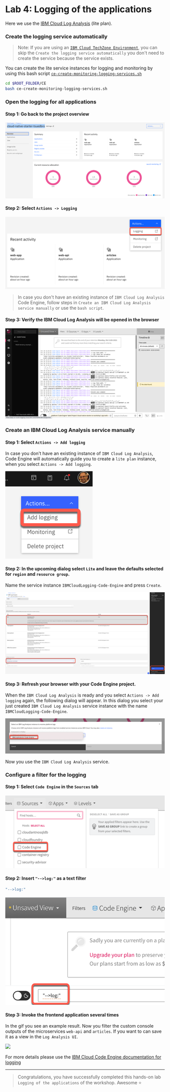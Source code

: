 # Lab 4: Logging of the applications

Here we use the [IBM Cloud Log Analysis](https://cloud.ibm.com/docs/log-analysis?topic=log-analysis-getting-started#getting-started) (lite plan).

### Create the logging service automatically

>Note: If you are using an [`IBM Cloud TechZone Environment`](https://techzone.ibm.com), you can skip the `Create the logging service automatically` you don't need to create the service because the service exists.

You can create the lite service instances for logging and monitoring by using this bash script [`ce-create-monitoring-logging-services.sh`](https://github.com/IBM/ce-cns/blob/master/CE/ce-create-monitoring-logging-services.sh)

```sh
cd $ROOT_FOLDER/CE
bash ce-create-monitoring-logging-services.sh
```

### Open the logging for all applications

#### Step 1: Go back to the project overview

![](images/cns-ce-monitoring-01.png)

#### Step 2: Select `Actions -> Logging`

![](images/cns-ce-logging-01.png)

> In case you don't have an existing instance of `IBM Cloud Log Analysis` Code Engine, follow steps in `Create an IBM Cloud Log Analysis service manually` or use the `bash script`.

#### Step 3: Verify the IBM Cloud Log Analysis will be opened in the browser 

![](images/cns-ce-logging-00.png)

### Create an IBM Cloud Log Analysis service **manually**

#### Step 1: Select `Actions -> Add logging`

In case you don't have an existing instance of `IBM Cloud Log Analysis`, Code Engine will automatically guide you to create a `lite plan` instance, when you select `Actions -> Add logging`.

![](images/cns-ce-logging-04.png)

#### Step 2: In the upcoming dialog select `Lite` and leave the defaults selected for `region` and `resource group`.

Name the service instance `IBMCloudLogging-Code-Engine` and press `Create`.

![](images/cns-ce-logging-05.png)

#### Step 3: Refresh your browser with your Code Engine project.
 
When the `IBM Cloud Log Analysis` is ready and you select `Actions -> Add logging` again, the following dialog will appear.
In this dialog you select your just created `IBM Cloud Log Analysis` service instance with the name `IBMCloudLogging-Code-Engine`.

![](images/cns-ce-logging-06.png)

Now you use the `IBM Cloud Log Analysis` service.

### Configure a filter for the logging

#### Step 1: Select `Code Engine` in the `Sources` tab

![](images/cns-ce-logging-02.png)

#### Step 2: Insert `"-->log:"` as a text filter

```sh
"-->log:"
```

![](images/cns-ce-logging-03.png)

#### Step 3: Invoke the frontend application several times

In the gif you see an example result. Now you filter the custom console outputs of the microservices `web-api` and `articles`.
If you want to can save it as a view in the `Log Analysis UI`.

![](images/cns-ce-logging-01.gif)

For more details please use the [IBM Cloud Code Engine documentation for logging](https://cloud.ibm.com/docs/codeengine?topic=codeengine-view-logs)

---

> Congratulations, you have successfully completed this hands-on lab `Logging of the applications` of the workshop. Awesome :star:
